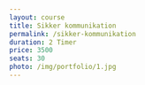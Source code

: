 ```yaml
---
layout: course
title: Sikker kommunikation
permalink: /sikker-kommunikation
duration: 2 Timer
price: 3500
seats: 30
photo: /img/portfolio/1.jpg
---
```

